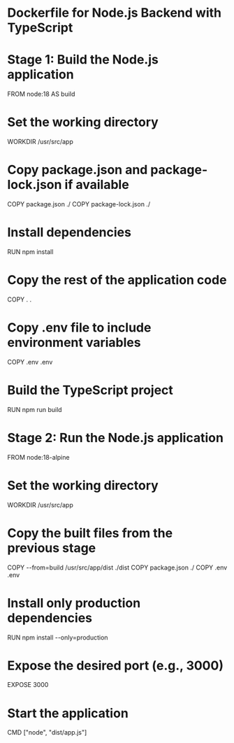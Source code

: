 # Dockerfile for Node.js Backend with TypeScript

# Stage 1: Build the Node.js application
FROM node:18 AS build

# Set the working directory
WORKDIR /usr/src/app

# Copy package.json and package-lock.json if available
COPY package.json ./
COPY package-lock.json ./

# Install dependencies
RUN npm install

# Copy the rest of the application code
COPY . .

# Copy .env file to include environment variables
COPY .env .env

# Build the TypeScript project
RUN npm run build

# Stage 2: Run the Node.js application
FROM node:18-alpine

# Set the working directory
WORKDIR /usr/src/app

# Copy the built files from the previous stage
COPY --from=build /usr/src/app/dist ./dist
COPY package.json ./
COPY .env .env

# Install only production dependencies
RUN npm install --only=production

# Expose the desired port (e.g., 3000)
EXPOSE 3000

# Start the application
CMD ["node", "dist/app.js"]
